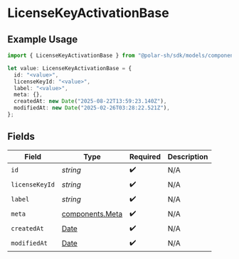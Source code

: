 # LicenseKeyActivationBase

## Example Usage

```typescript
import { LicenseKeyActivationBase } from "@polar-sh/sdk/models/components/licensekeyactivationbase.js";

let value: LicenseKeyActivationBase = {
  id: "<value>",
  licenseKeyId: "<value>",
  label: "<value>",
  meta: {},
  createdAt: new Date("2025-08-22T13:59:23.140Z"),
  modifiedAt: new Date("2025-02-26T03:28:22.521Z"),
};
```

## Fields

| Field                                                                                         | Type                                                                                          | Required                                                                                      | Description                                                                                   |
| --------------------------------------------------------------------------------------------- | --------------------------------------------------------------------------------------------- | --------------------------------------------------------------------------------------------- | --------------------------------------------------------------------------------------------- |
| `id`                                                                                          | *string*                                                                                      | :heavy_check_mark:                                                                            | N/A                                                                                           |
| `licenseKeyId`                                                                                | *string*                                                                                      | :heavy_check_mark:                                                                            | N/A                                                                                           |
| `label`                                                                                       | *string*                                                                                      | :heavy_check_mark:                                                                            | N/A                                                                                           |
| `meta`                                                                                        | [components.Meta](../../models/components/meta.md)                                            | :heavy_check_mark:                                                                            | N/A                                                                                           |
| `createdAt`                                                                                   | [Date](https://developer.mozilla.org/en-US/docs/Web/JavaScript/Reference/Global_Objects/Date) | :heavy_check_mark:                                                                            | N/A                                                                                           |
| `modifiedAt`                                                                                  | [Date](https://developer.mozilla.org/en-US/docs/Web/JavaScript/Reference/Global_Objects/Date) | :heavy_check_mark:                                                                            | N/A                                                                                           |
